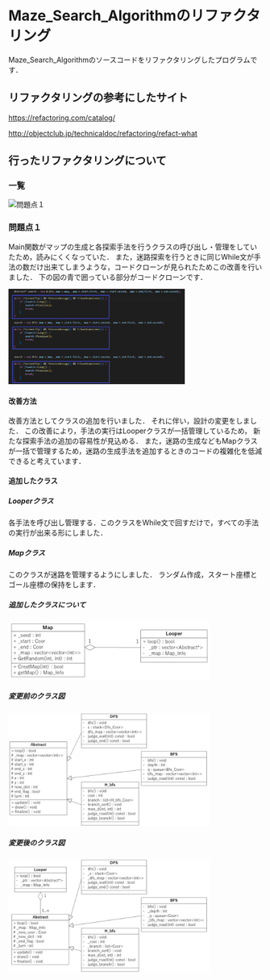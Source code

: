 # Maze_Search_Algorithmのリファクタリング
Maze_Search_Algorithmのソースコードをリファクタリングしたプログラムです．

## リファクタリングの参考にしたサイト

https://refactoring.com/catalog/

http://objectclub.jp/technicaldoc/refactoring/refact-what


## 行ったリファクタリングについて
### 一覧
![問題点１](https://github.com/alain0077/study_c/tree/master/c++/Refactoring/Maze_Search_Algorithm#%E5%95%8F%E9%A1%8C%E7%82%B9)

### 問題点１
Main関数がマップの生成と各探索手法を行うクラスの呼び出し・管理をしていたため，読みにくくなっていた．
また，迷路探索を行うときに同じWhile文が手法の数だけ出来てしまうような，コードクローンが見られたためこの改善を行いました．
下の図の青で囲っている部分がコードクローンです．

<img src="./img/dup.png" width="350">

#### 改善方法
改善方法としてクラスの追加を行いました．
それに伴い，設計の変更をしました．
この改善により，手法の実行はLooperクラスが一括管理しているため，
新たな探索手法の追加の容易性が見込める．
また，迷路の生成などもMapクラスが一括で管理するため，迷路の生成手法を追加するときのコードの複雑化を低減できると考えています．

#### 追加したクラス
##### Looperクラス
各手法を呼び出し管理する．このクラスをWhile文で回すだけで，すべての手法の実行が出来る形にしました．

##### Mapクラス
このクラスが迷路を管理するようにしました．
ランダム作成，スタート座標とゴール座標の保持をします．

##### 追加したクラスについて
<img src="./img/added.png" width="400">

##### 変更前のクラス図
<img src="./img/class1.png" width="400">

##### 変更後のクラス図
<img src="./img/class2.png" width="400">

